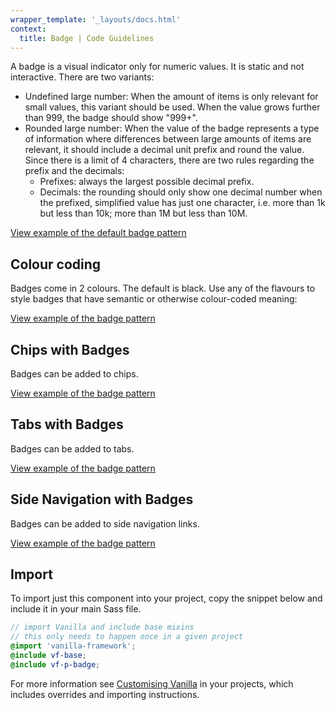 ```yaml
---
wrapper_template: '_layouts/docs.html'
context:
  title: Badge | Code Guidelines
---
```


A badge is a visual indicator only for numeric values. It is static and not interactive. There are two variants:

- Undefined large number: When the amount of items is only relevant for small values, this variant should be used. When the value grows further than 999, the badge should show "999+".
- Rounded large number: When the value of the badge represents a type of information where differences between large amounts of items are relevant, it should include a decimal unit prefix and round the value. Since there is a limit of 4 characters, there are two rules regarding the prefix and the decimals:
  - Prefixes: always the largest possible decimal prefix.
  - Decimals: the rounding should only show one decimal number when the prefixed, simplified value has just one character, i.e. more than 1k but less than 10k; more than 1M but less than 10M.

<div class="embedded-example"><a href="/docs/examples/patterns/badge/default/" class="js-example">
View example of the default badge pattern
</a></div>

## Colour coding

Badges come in 2 colours. The default is black. Use any of the flavours to style badges that have semantic or otherwise colour-coded meaning:

<div class="embedded-example"><a href="/docs/examples/patterns/badge/colors/" class="js-example">
View example of the badge pattern
</a></div>

## Chips with Badges

Badges can be added to chips.

<div class="embedded-example"><a href="/docs/examples/patterns/badge/chips/" class="js-example">
View example of the badge pattern
</a></div>

## Tabs with Badges

Badges can be added to tabs.

<div class="embedded-example"><a href="/docs/examples/patterns/badge/tabs/" class="js-example">
View example of the badge pattern
</a></div>

## Side Navigation with Badges

Badges can be added to side navigation links.

<div class="embedded-example"><a href="/docs/examples/patterns/badge/side-navigation/" class="js-example">
View example of the badge pattern
</a></div>

## Import

To import just this component into your project, copy the snippet below and include it in your main Sass file.

```scss
// import Vanilla and include base mixins
// this only needs to happen once in a given project
@import 'vanilla-framework';
@include vf-base;
@include vf-p-badge;
```

For more information see [Customising Vanilla](/docs/customising-vanilla/) in your projects, which includes overrides and importing instructions.

